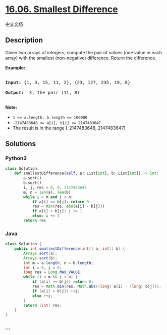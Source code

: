 # [16.06. Smallest Difference](https://leetcode-cn.com/problems/smallest-difference-lcci)

[中文文档](/lcci/16.06.Smallest%20Difference/README.md)

## Description

<p>Given two arrays of integers, compute the pair of values (one value in each array) with the smallest (non-negative) difference. Return the difference.</p>

<p><strong>Example: </strong></p>

<pre>

<strong>Input: </strong>{1, 3, 15, 11, 2}, {23, 127, 235, 19, 8}

<strong>Output: </strong> 3, the pair (11, 8)

</pre>

<p><strong>Note: </strong></p>

<ul>
	<li><code>1 &lt;= a.length, b.length &lt;= 100000</code></li>
	<li><code>-2147483648 &lt;= a[i], b[i] &lt;= 2147483647</code></li>
	<li>The result is in the range [-2147483648, 2147483647]</li>
</ul>

## Solutions

<!-- tabs:start -->

### **Python3**

```python
class Solution:
    def smallestDifference(self, a: List[int], b: List[int]) -> int:
        a.sort()
        b.sort()
        i, j, res = 0, 0, 2147483647
        m, n = len(a), len(b)
        while i < m and j < n:
            if a[i] == b[j]: return 0
            res = min(res, abs(a[i] - b[j]))
            if a[i] > b[j]: j += 1
            else: i += 1
        return res

```

### **Java**

```java
class Solution {
    public int smallestDifference(int[] a, int[] b) {
        Arrays.sort(a);
        Arrays.sort(b);
        int m = a.length, n = b.length;
        int i = 0, j = 0;
        long res = Long.MAX_VALUE;
        while (i < m && j < n) {
            if (a[i] == b[j]) return 0;
            res = Math.min(res, Math.abs((long) a[i] - (long) b[j]));
            if (a[i] > b[j]) ++j;
            else ++i;
        }
        return (int) res;
    }
}
```

### **...**

```

```

<!-- tabs:end -->
